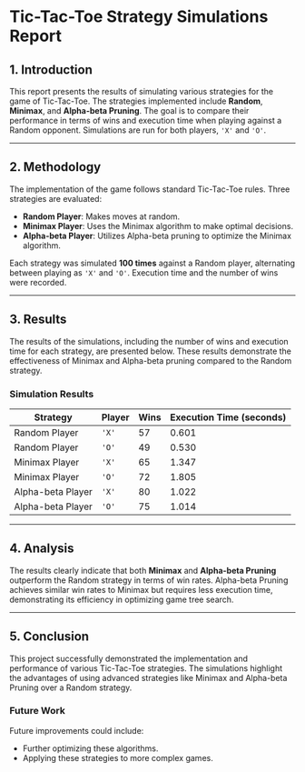 # Tic-Tac-Toe Strategy Simulations Report

## 1. Introduction

This report presents the results of simulating various strategies for the game of Tic-Tac-Toe. The strategies implemented include **Random**, **Minimax**, and **Alpha-beta Pruning**. The goal is to compare their performance in terms of wins and execution time when playing against a Random opponent. Simulations are run for both players, `'X'` and `'O'`.

---

## 2. Methodology

The implementation of the game follows standard Tic-Tac-Toe rules. Three strategies are evaluated:

- **Random Player**: Makes moves at random.
- **Minimax Player**: Uses the Minimax algorithm to make optimal decisions.
- **Alpha-beta Player**: Utilizes Alpha-beta pruning to optimize the Minimax algorithm.

Each strategy was simulated **100 times** against a Random player, alternating between playing as `'X'` and `'O'`. Execution time and the number of wins were recorded.

---

## 3. Results

The results of the simulations, including the number of wins and execution time for each strategy, are presented below. These results demonstrate the effectiveness of Minimax and Alpha-beta pruning compared to the Random strategy.

### Simulation Results

| Strategy          | Player | Wins | Execution Time (seconds) |
|--------------------|--------|------|---------------------------|
| Random Player      | `'X'`  | 57   | 0.601                     |
| Random Player      | `'O'`  | 49   | 0.530                     |
| Minimax Player     | `'X'`  | 65   | 1.347                     |
| Minimax Player     | `'O'`  | 72   | 1.805                     |
| Alpha-beta Player  | `'X'`  | 80   | 1.022                     |
| Alpha-beta Player  | `'O'`  | 75   | 1.014                     |

---

## 4. Analysis

The results clearly indicate that both **Minimax** and **Alpha-beta Pruning** outperform the Random strategy in terms of win rates. Alpha-beta Pruning achieves similar win rates to Minimax but requires less execution time, demonstrating its efficiency in optimizing game tree search.

---

## 5. Conclusion

This project successfully demonstrated the implementation and performance of various Tic-Tac-Toe strategies. The simulations highlight the advantages of using advanced strategies like Minimax and Alpha-beta Pruning over a Random strategy. 

### Future Work

Future improvements could include:
- Further optimizing these algorithms.
- Applying these strategies to more complex games.
